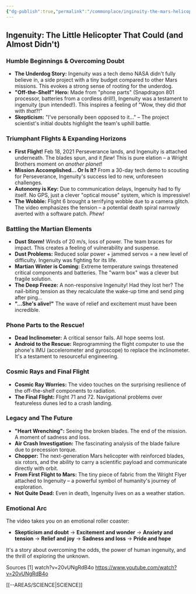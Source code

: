 ```yaml
---
{"dg-publish":true,"permalink":"/commonplace/inginuity-the-mars-helicopter/","created":"2025-03-21T22:19:22.464+08:00","updated":"2025-03-25T19:02:34.567+08:00"}
---
```




## Ingenuity: The Little Helicopter That Could (and Almost Didn't)

### Humble Beginnings & Overcoming Doubt

*   **The Underdog Story:** Ingenuity was a tech demo NASA didn't fully believe in, a side project with a tiny budget compared to other Mars missions. This evokes a strong sense of rooting for the underdog.
*   **"Off-the-Shelf" Hero:** Made from "phone parts" (Snapdragon 801 processor, batteries from a cordless drill!), Ingenuity was a testament to ingenuity (pun intended!). This inspires a feeling of "Wow, they did *that* with *that*?!"
*   **Skepticism:** "I've personally been opposed to it..." – The project scientist's initial doubts highlight the team's uphill battle.

### Triumphant Flights & Expanding Horizons

*   **First Flight!** Feb 18, 2021 Perseverance lands, and Ingenuity is attached underneath. The blades spun, and it *flew*! This is pure elation – a Wright Brothers moment on *another planet*!
*   **Mission Accomplished... Or Is It?** From a 30-day tech demo to scouting for Perseverance, Ingenuity's success led to new, unforeseen challenges.
*   **Autonomy is Key:** Due to communication delays, Ingenuity had to fly itself. No GPS, just a clever "optical mouse" system, which is impressive!
*   **The Wobble:** Flight 6 brought a terrifying wobble due to a camera glitch. The video emphasizes the tension – a potential death spiral narrowly averted with a software patch. *Phew!*

### Battling the Martian Elements

*   **Dust Storm!** Winds of 20 m/s, loss of power. The team braces for impact. This creates a feeling of vulnerability and suspense.
*   **Dust Problems:** Reduced solar power + jammed servos = a new level of difficulty. Ingenuity was fighting for its life.
*   **Martian Winter is Coming:** Extreme temperature swings threatened critical components and batteries. The "warm box" was a clever but fragile solution.
*   **The Deep Freeze:** A non-responsive Ingenuity! Had they lost her? The nail-biting tension as they recalculate the wake-up time and send ping after ping...
*   **"...She's alive!"** The wave of relief and excitement must have been incredible.

### Phone Parts to the Rescue!

*   **Dead Inclinometer:** A critical sensor fails. All hope seems lost.
*   **Android to the Rescue:** Reprogramming the flight computer to use the phone's IMU (accelerometer and gyroscope) to replace the inclinometer. It's a testament to resourceful engineering.

### Cosmic Rays and Final Flight

*   **Cosmic Ray Worries:** The video touches on the surprising resilience of the off-the-shelf components to radiation.
*   **The Final Flight:** Flight 71 and 72. Navigational problems over featureless dunes led to a crash landing.

### Legacy and The Future

*   **"Heart Wrenching":** Seeing the broken blades. The end of the mission. A moment of sadness and loss.
*   **Air Crash Investigation:** The fascinating analysis of the blade failure due to precession torque.
*   **Chopper:** The next-generation Mars helicopter with reinforced blades, six rotors, and the ability to carry a scientific payload and communicate directly with orbit.
*   **From First Flight to Mars:** The tiny piece of fabric from the Wright Flyer attached to Ingenuity – a powerful symbol of humanity's journey of exploration.
*   **Not Quite Dead:** Even in death, Ingenuity lives on as a weather station.

### Emotional Arc

The video takes you on an emotional roller coaster:

*   **Skepticism and doubt** -> **Excitement and wonder** -> **Anxiety and tension** -> **Relief and joy** -> **Sadness and loss** -> **Pride and hope**

It's a story about overcoming the odds, the power of human ingenuity, and the thrill of exploring the unknown.

Sources
[1] watch?v=20vUNgRdB4o https://www.youtube.com/watch?v=20vUNgRdB4o

[[--AREAS/SCIENCE\|SCIENCE]]